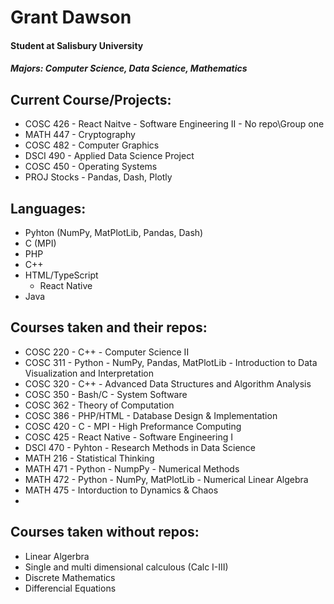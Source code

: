 # Grant Dawson
#### Student at Salisbury University 
##### Majors: Computer Science, Data Science, Mathematics

## Current Course/Projects:
* COSC 426 - React Naitve - Software Engineering II - No repo\Group one
* MATH 447 - Cryptography
* COSC 482 - Computer Graphics
* DSCI 490 - Applied Data Science Project
* COSC 450 - Operating Systems
* PROJ Stocks - Pandas, Dash, Plotly

## Languages:
* Pyhton (NumPy, MatPlotLib, Pandas, Dash)
* C (MPI)
* PHP
* C++
* HTML/TypeScript
  * React Native
* Java

## Courses taken and their repos:
* COSC 220 - C++ - Computer Science II
* COSC 311 - Python - NumPy, Pandas, MatPlotLib - Introduction to Data Visualization and Interpretation
* COSC 320 - C++ - Advanced Data Structures and Algorithm Analysis
* COSC 350 - Bash/C - System Software
* COSC 362 - Theory of Computation
* COSC 386 - PHP/HTML - Database Design & Implementation 
* COSC 420 - C - MPI - High Preformance Computing
* COSC 425 - React Native - Software Engineering I
* DSCI 470 - Pyhton - Research Methods in Data Science
* MATH 216 - Statistical Thinking
* MATH 471 - Python - NumpPy - Numerical Methods
* MATH 472 - Python - NumPy, MatPlotLib - Numerical Linear Algebra
* MATH 475 - Intorduction to Dynamics & Chaos
* 
<!--* Stocks   - Pyhton - Pandas, BeautifulSoup - Get stock information and display it-->

## Courses taken without repos:
* Linear Algerbra
* Single and multi dimensional calculous (Calc I-III)
* Discrete Mathematics
* Differencial Equations

<!--
**dawsboss/dawsboss** is a ✨ _special_ ✨ repository because its `README.md` (this file) appears on your GitHub profile.



- 🔭 I’m currently working on ...
- 🌱 I’m currently learning ...
- 👯 I’m looking to collaborate on ...
- 🤔 I’m looking for help with ...
- 💬 Ask me about ...
- 📫 How to reach me: ...
- 😄 Pronouns: ...
- ⚡ Fun fact: ...

-->
